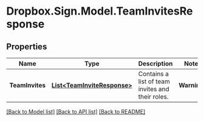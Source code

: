 # Dropbox.Sign.Model.TeamInvitesResponse

## Properties

Name | Type | Description | Notes
------------ | ------------- | ------------- | -------------
**TeamInvites** | [**List&lt;TeamInviteResponse&gt;**](TeamInviteResponse.md) |  Contains a list of team invites and their roles.  | **Warnings** | [**List&lt;WarningResponse&gt;**](WarningResponse.md) |    | [optional] 

[[Back to Model list]](../README.md#documentation-for-models) [[Back to API list]](../README.md#documentation-for-api-endpoints) [[Back to README]](../README.md)

